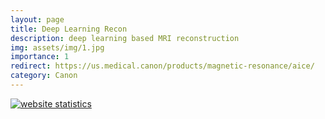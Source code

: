 ```yaml
---
layout: page
title: Deep Learning Recon
description: deep learning based MRI reconstruction
img: assets/img/1.jpg
importance: 1
redirect: https://us.medical.canon/products/magnetic-resonance/aice/
category: Canon
---
```


<!-- Default Statcounter code for hdocmsu.github.io
https://hdocmsu.github.io/ -->
<script type="text/javascript">
var sc_project=12456301; 
var sc_invisible=1; 
var sc_security="df61a7ca"; 
</script>
<script type="text/javascript"
src="https://www.statcounter.com/counter/counter.js"
async></script>

<noscript><div class="statcounter"><a title="website
statistics" href="https://statcounter.com/"
target="_blank"><img class="statcounter"
src="https://c.statcounter.com/12456301/0/df61a7ca/1/"
alt="website statistics"
referrerPolicy="no-referrer-when-downgrade"></a></div></noscript>

<!-- End of Statcounter Code -->
